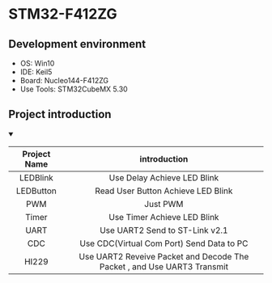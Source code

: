# STM32-F412ZG

## Development environment

* OS: Win10
* IDE: Keil5
* Board: Nucleo144-F412ZG
* Use Tools: STM32CubeMX 5.30

## Project introduction
<details markdown="1" open="">
<summary></summary>

| Project Name |                              introduction                               |
|:------------:|:-----------------------------------------------------------------------:|
|   LEDBlink   |                       Use Delay Achieve LED Blink                       |
|  LEDButton   |                  Read User Button  Achieve LED  Blink                   |
|     PWM      |                                Just PWM                                 |
|    Timer     |                       Use Timer Achieve LED Blink                       |
|     UART     |                     Use UART2 Send to ST-Link v2.1                      |
|     CDC      |                Use CDC(Virtual Com Port) Send Data to PC                |
|    HI229     | Use UART2 Reveive Packet and Decode The Packet , and Use UART3 Transmit |

</details>